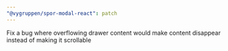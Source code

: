 ```yaml
---
"@vygruppen/spor-modal-react": patch
---
```


Fix a bug where overflowing drawer content would make content disappear instead of making it scrollable
